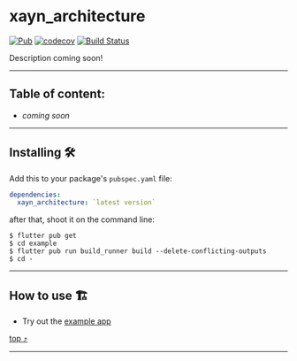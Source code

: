 # xayn_architecture

[![Pub](https://img.shields.io/pub/v/xayn_architecture.svg)](https://pub.dartlang.org/packages/xayn_architecture)
[![codecov](https://codecov.io/gh/xaynetwork/xayn_architecture/branch/main/graph/badge.svg)](https://codecov.io/gh/xaynetwork/xayn_architecture)
[![Build Status](https://github.com/xaynetwork/xayn_architecture/actions/workflows/flutter_post_merge.yaml/badge.svg)](https://github.com/xaynetwork/xayn_architecture/actions)

Description coming soon!

----------



## Table of content:

* _coming soon_

----------



## Installing :hammer_and_wrench:

Add this to your package's `pubspec.yaml` file:

```yaml
dependencies:
  xayn_architecture: `latest version`
```

after that, shoot it on the command line:

```shell
$ flutter pub get
$ cd example
$ flutter pub run build_runner build --delete-conflicting-outputs
$ cd -
```

----------



## How to use :building_construction:

- Try out the [example app](./example)

[top :arrow_heading_up:](#xayn_architecture)

----------